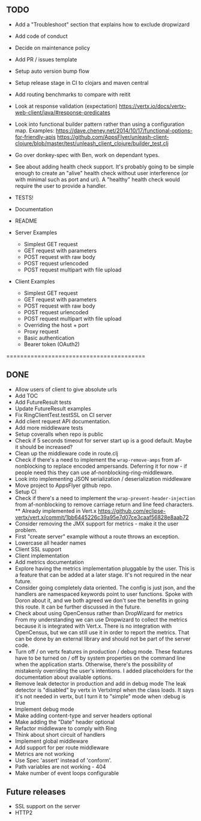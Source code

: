 
## TODO

- Add a "Troubleshoot" section that explains how to exclude dropwizard 
- Add code of conduct
- Decide on maintenance policy
- Add PR / issues template
- Setup auto version bump flow
- Setup release stage in CI to clojars and maven central  
- Add routing benchmarks to compare with reitit 
- Look at response validation (expectation)
https://vertx.io/docs/vertx-web-client/java/#response-predicates
- Look into functional builder pattern rather than using a configuration map.
Examples:
https://dave.cheney.net/2014/10/17/functional-options-for-friendly-apis
https://github.com/AppsFlyer/unleash-client-clojure/blob/master/test/unleash_client_clojure/builder_test.clj
- Go over donkey-spec with Ben, work on dependant types.  
- See about adding health check support.
It's probably going to be simple enough to create an "alive" health check
without user interference (or with minimal such as port and uri).
A "healthy" health check would require the user to provide a handler. 
- TESTS!
- Documentation
- README
- Server Examples
    - Simplest GET request
    - GET request with parameters
    - POST request with raw body
    - POST request urlencoded
    - POST request multipart with file upload

- Client Examples
    - Simplest GET request
    - GET request with parameters
    - POST request with raw body
    - POST request urlencoded
    - POST request multipart with file upload
    - Overriding the host + port
    - Proxy request
    - Basic authentication
    - Bearer token (OAuth2)


========================================

## DONE
- Allow users of client to give absolute urls
- Add TOC
- Add FutureResult tests
- Update FutureResult examples
- Fix RingClientTest.testSSL on CI server 
- Add client request API documentation. 
- Add more middleware tests
- Setup coveralls when repo is public
- Check if 5 seconds timeout for server start up is a good default. Maybe it should be increased?
- Clean up the middleware code in route.clj
- Check if there's a need to implement the `wrap-remove-amps` from af-nonblocking
to replace encoded ampersands.
Deferring it for now - if people need this they can use af-nonblocking-ring-middleware.
- Look into implementing JSON serialization / deserialization middleware
- Move project to AppsFlyer github repo.
- Setup CI
- Check if there's a need to implement the `wrap-prevent-header-injection` from af-nonblocking
to remove carriage return and line feed characters. ** Already implemented in Vert.x
https://github.com/eclipse-vertx/vert.x/commit/1bb6445226c39a95e7d07ce3caaf56828e8aab72
- Consider removing the JMX support for metrics - make it the user problem.
- First "create server" example without a route throws an exception.
- Lowercase all header names
- Client SSL support
- Client implementation
- Add metrics documentation
- Explore having the metrics implementation pluggable by the user.
This is a feature that can be added at a later stage. It's not required in the near future.
- Consider going completely data oriented. The config is just json, and the handlers 
are namespaced keywords point to user functions.
Spoke with Doron about it, and we both agreed we don't see the benefits in going this route.
It can be further discussed in the future. 
- Check about using OpenCensus rather than DropWizard for metrics
From my understanding we can use Dropwizard to collect the metrics because it is 
integrated with Vert.x. There is no integration with OpenCensus, but we can still use it
in order to report the metrics. That can be done by an external library and should not be
part of the server code.
- Turn off / on vertx features in production / debug mode.
These features have to be turned on / off by system properties on the command line
when the application starts. Otherwise, there's the possibility of mistakenly overriding
the user's intentions. I added placeholders for the documentation about available options.
- Remove leak detector in production and add in debug mode
The leak detector is "disabled" by vertx in VertxImpl when the class loads.
It says it's not needed in vertx, but I turn it to "simple" mode when :debug is true  
- Implement debug mode
- Make adding content-type and server headers optional
- Make adding the "Date" header optional
- Refactor middleware to comply with Ring
- Think about short circuit of handlers
- Implement global middleware
- Add support for per route middleware 
- Metrics are not working
- Use Spec 'assert' instead of 'conform'.
- Path variables are not working - 404
- Make number of event loops configurable


## Future releases
- SSL support on the server
- HTTP2
